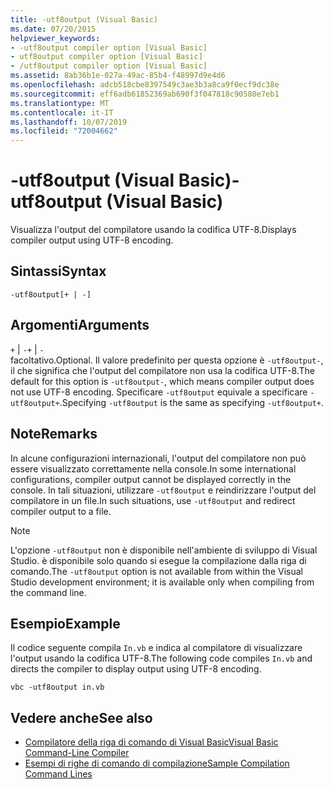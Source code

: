 ```yaml
---
title: -utf8output (Visual Basic)
ms.date: 07/20/2015
helpviewer_keywords:
- -utf8output compiler option [Visual Basic]
- utf8output compiler option [Visual Basic]
- /utf8output compiler option [Visual Basic]
ms.assetid: 8ab36b1e-027a-49ac-85b4-f48997d9e4d6
ms.openlocfilehash: adcb518cbe8397549c3ae3b3a8ca9f0ecf9dc38e
ms.sourcegitcommit: eff6adb61852369ab690f3f047818c90580e7eb1
ms.translationtype: MT
ms.contentlocale: it-IT
ms.lasthandoff: 10/07/2019
ms.locfileid: "72004662"
---
```

# <a name="-utf8output-visual-basic"></a><span data-ttu-id="19a51-102">-utf8output (Visual Basic)</span><span class="sxs-lookup"><span data-stu-id="19a51-102">-utf8output (Visual Basic)</span></span>
<span data-ttu-id="19a51-103">Visualizza l'output del compilatore usando la codifica UTF-8.</span><span class="sxs-lookup"><span data-stu-id="19a51-103">Displays compiler output using UTF-8 encoding.</span></span>  
  
## <a name="syntax"></a><span data-ttu-id="19a51-104">Sintassi</span><span class="sxs-lookup"><span data-stu-id="19a51-104">Syntax</span></span>  
  
```console  
-utf8output[+ | -]  
```  
  
## <a name="arguments"></a><span data-ttu-id="19a51-105">Argomenti</span><span class="sxs-lookup"><span data-stu-id="19a51-105">Arguments</span></span>  
 <span data-ttu-id="19a51-106">`+` &#124; `-`</span><span class="sxs-lookup"><span data-stu-id="19a51-106">`+` &#124; `-`</span></span>  
 <span data-ttu-id="19a51-107">facoltativo.</span><span class="sxs-lookup"><span data-stu-id="19a51-107">Optional.</span></span> <span data-ttu-id="19a51-108">Il valore predefinito per questa opzione è `-utf8output-`, il che significa che l'output del compilatore non usa la codifica UTF-8.</span><span class="sxs-lookup"><span data-stu-id="19a51-108">The default for this option is `-utf8output-`, which means compiler output does not use UTF-8 encoding.</span></span> <span data-ttu-id="19a51-109">Specificare `-utf8output` equivale a specificare `-utf8output+`.</span><span class="sxs-lookup"><span data-stu-id="19a51-109">Specifying `-utf8output` is the same as specifying `-utf8output+`.</span></span>  
  
## <a name="remarks"></a><span data-ttu-id="19a51-110">Note</span><span class="sxs-lookup"><span data-stu-id="19a51-110">Remarks</span></span>  
 <span data-ttu-id="19a51-111">In alcune configurazioni internazionali, l'output del compilatore non può essere visualizzato correttamente nella console.</span><span class="sxs-lookup"><span data-stu-id="19a51-111">In some international configurations, compiler output cannot be displayed correctly in the console.</span></span> <span data-ttu-id="19a51-112">In tali situazioni, utilizzare `-utf8output` e reindirizzare l'output del compilatore in un file.</span><span class="sxs-lookup"><span data-stu-id="19a51-112">In such situations, use `-utf8output` and redirect compiler output to a file.</span></span>  
  
> [!NOTE]
> <span data-ttu-id="19a51-113">L'opzione `-utf8output` non è disponibile nell'ambiente di sviluppo di Visual Studio. è disponibile solo quando si esegue la compilazione dalla riga di comando.</span><span class="sxs-lookup"><span data-stu-id="19a51-113">The `-utf8output` option is not available from within the Visual Studio development environment; it is available only when compiling from the command line.</span></span>  
  
## <a name="example"></a><span data-ttu-id="19a51-114">Esempio</span><span class="sxs-lookup"><span data-stu-id="19a51-114">Example</span></span>  
 <span data-ttu-id="19a51-115">Il codice seguente compila `In.vb` e indica al compilatore di visualizzare l'output usando la codifica UTF-8.</span><span class="sxs-lookup"><span data-stu-id="19a51-115">The following code compiles `In.vb` and directs the compiler to display output using UTF-8 encoding.</span></span>  
  
```console  
vbc -utf8output in.vb  
```  
  
## <a name="see-also"></a><span data-ttu-id="19a51-116">Vedere anche</span><span class="sxs-lookup"><span data-stu-id="19a51-116">See also</span></span>

- [<span data-ttu-id="19a51-117">Compilatore della riga di comando di Visual Basic</span><span class="sxs-lookup"><span data-stu-id="19a51-117">Visual Basic Command-Line Compiler</span></span>](../../../visual-basic/reference/command-line-compiler/index.md)
- [<span data-ttu-id="19a51-118">Esempi di righe di comando di compilazione</span><span class="sxs-lookup"><span data-stu-id="19a51-118">Sample Compilation Command Lines</span></span>](../../../visual-basic/reference/command-line-compiler/sample-compilation-command-lines.md)
